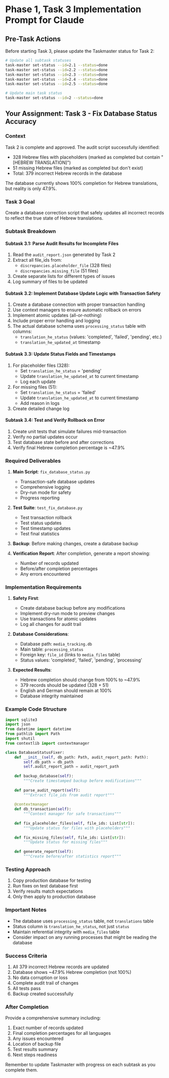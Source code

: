 # Phase 1, Task 3 Implementation Prompt for Claude

## Pre-Task Actions

Before starting Task 3, please update the Taskmaster status for Task 2:

```bash
# Update all subtask statuses
task-master set-status --id=2.1 --status=done
task-master set-status --id=2.2 --status=done
task-master set-status --id=2.3 --status=done
task-master set-status --id=2.4 --status=done
task-master set-status --id=2.5 --status=done

# Update main task status
task-master set-status --id=2 --status=done
```

## Your Assignment: Task 3 - Fix Database Status Accuracy

### Context
Task 2 is complete and approved. The audit script successfully identified:
- 328 Hebrew files with placeholders (marked as completed but contain "[HEBREW TRANSLATION]")
- 51 missing Hebrew files (marked as completed but don't exist)
- Total: 379 incorrect Hebrew records in the database

The database currently shows 100% completion for Hebrew translations, but reality is only 47.9%.

### Task 3 Goal
Create a database correction script that safely updates all incorrect records to reflect the true state of Hebrew translations.

### Subtask Breakdown

#### Subtask 3.1: Parse Audit Results for Incomplete Files
1. Read the `audit_report.json` generated by Task 2
2. Extract all file_ids from:
   - `discrepancies.placeholder_file` (328 files)
   - `discrepancies.missing_file` (51 files)
3. Create separate lists for different types of issues
4. Log summary of files to be updated

#### Subtask 3.2: Implement Database Update Logic with Transaction Safety
1. Create a database connection with proper transaction handling
2. Use context managers to ensure automatic rollback on errors
3. Implement atomic updates (all-or-nothing)
4. Include proper error handling and logging
5. The actual database schema uses `processing_status` table with columns:
   - `translation_he_status` (values: 'completed', 'failed', 'pending', etc.)
   - `translation_he_updated_at` timestamp

#### Subtask 3.3: Update Status Fields and Timestamps
1. For placeholder files (328):
   - Set `translation_he_status` = 'pending'
   - Update `translation_he_updated_at` to current timestamp
   - Log each update
2. For missing files (51):
   - Set `translation_he_status` = 'failed' 
   - Update `translation_he_updated_at` to current timestamp
   - Add reason in logs
3. Create detailed change log

#### Subtask 3.4: Test and Verify Rollback on Error
1. Create unit tests that simulate failures mid-transaction
2. Verify no partial updates occur
3. Test database state before and after corrections
4. Verify final Hebrew completion percentage is ~47.9%

### Required Deliverables

1. **Main Script**: `fix_database_status.py`
   - Transaction-safe database updates
   - Comprehensive logging
   - Dry-run mode for safety
   - Progress reporting

2. **Test Suite**: `test_fix_database.py`
   - Test transaction rollback
   - Test status updates
   - Test timestamp updates
   - Test final statistics

3. **Backup**: Before making changes, create a database backup

4. **Verification Report**: After completion, generate a report showing:
   - Number of records updated
   - Before/after completion percentages
   - Any errors encountered

### Implementation Requirements

1. **Safety First**:
   - Create database backup before any modifications
   - Implement dry-run mode to preview changes
   - Use transactions for atomic updates
   - Log all changes for audit trail

2. **Database Considerations**:
   - Database path: `media_tracking.db`
   - Main table: `processing_status`
   - Foreign key: `file_id` (links to `media_files` table)
   - Status values: 'completed', 'failed', 'pending', 'processing'

3. **Expected Results**:
   - Hebrew completion should change from 100% to ~47.9%
   - 379 records should be updated (328 + 51)
   - English and German should remain at 100%
   - Database integrity maintained

### Example Code Structure

```python
import sqlite3
import json
from datetime import datetime
from pathlib import Path
import shutil
from contextlib import contextmanager

class DatabaseStatusFixer:
    def __init__(self, db_path: Path, audit_report_path: Path):
        self.db_path = db_path
        self.audit_report_path = audit_report_path
        
    def backup_database(self):
        """Create timestamped backup before modifications"""
        
    def parse_audit_report(self):
        """Extract file_ids from audit report"""
        
    @contextmanager
    def db_transaction(self):
        """Context manager for safe transactions"""
        
    def fix_placeholder_files(self, file_ids: List[str]):
        """Update status for files with placeholders"""
        
    def fix_missing_files(self, file_ids: List[str]):
        """Update status for missing files"""
        
    def generate_report(self):
        """Create before/after statistics report"""
```

### Testing Approach

1. Copy production database for testing
2. Run fixes on test database first
3. Verify results match expectations
4. Only then apply to production database

### Important Notes

- The database uses `processing_status` table, not `translations` table
- Status column is `translation_he_status`, not just `status`
- Maintain referential integrity with `media_files` table
- Consider impact on any running processes that might be reading the database

### Success Criteria

1. All 379 incorrect Hebrew records are updated
2. Database shows ~47.9% Hebrew completion (not 100%)
3. No data corruption or loss
4. Complete audit trail of changes
5. All tests pass
6. Backup created successfully

### After Completion

Provide a comprehensive summary including:
1. Exact number of records updated
2. Final completion percentages for all languages
3. Any issues encountered
4. Location of backup file
5. Test results summary
6. Next steps readiness

Remember to update Taskmaster with progress on each subtask as you complete them. 